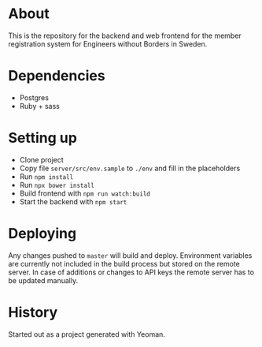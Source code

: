 # About
This is the repository for the backend and web frontend for the member registration system for Engineers without Borders in Sweden.

# Dependencies
* Postgres
* Ruby + sass

# Setting up
* Clone project
* Copy file `server/src/env.sample` to `./env` and fill in the placeholders
* Run `npm install`
* Run `npx bower install`
* Build frontend with `npm run watch:build`
* Start the backend with `npm start`

# Deploying
Any changes pushed to `master` will build and deploy. Environment variables are currently not included in the build process but stored on the remote server. In case of additions or changes to API keys the remote server has to be updated manually.

# History
Started out as a project generated with Yeoman.

